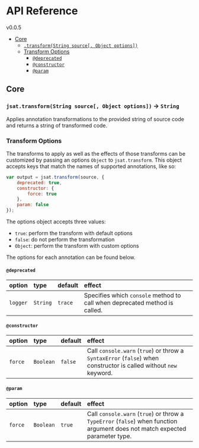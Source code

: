 # API Reference
v0.0.5

* [Core](#core)
    - [`.transform(String source[, Object options])`](#jsattransformstring-source-object-options---string)
    - [Transform Options](#transform-options)
        + [`@deprecated`](#deprecated)
        + [`@constructor`](#constructor)
        + [`@param`](#param)

## Core

### `jsat.transform(String source[, Object options])` -> `String`

Applies annotation transformations to the provided string of source code and returns a string of transformed code.

### Transform Options

The transforms to apply as well as the effects of those transforms can be customized by passing an options `Object` to `jsat.transform`. This object accepts keys that match the names of supported annotations, like so:

```javascript
var output = jsat.transform(source, {
    deprecated: true,
    constructor: {
        force: true
    },
    param: false
});
```

The options object accepts three values:

* `true`: perform the transform with default options
* `false`: do not perform the transformation
* `Object`: perform the transform with custom options

The options for each annotation can be found below.

#### `@deprecated`

| option | type | default | effect
|:------ |:---- |:------- |:-------
| `logger` | `String` | `trace` | Specifies which `console` method to call when deprecated method is called.

#### `@constructor`

| option | type | default | effect
|:------ |:---- |:------- |:-------
| `force` | `Boolean` | `false` | Call `console.warn` (`true`) or throw a `SyntaxError` (`false`) when constructor is called without `new` keyword.

#### `@param`

| option | type | default | effect
|:------ |:---- |:------- |:-------
| `force` | `Boolean` | `true` | Call `console.warn` (`true`) or throw a `TypeError` (`false`) when function argument does not match expected parameter type.




